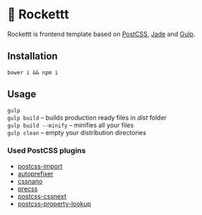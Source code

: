# 🚀 Rockettt

Rockettt is frontend template based on [PostCSS](https://github.com/postcss/postcss), [Jade](http://jade-lang.com) and [Gulp](http://gulpjs.com). 

## Installation

```
bower i && npm i
```

## Usage

`gulp`<br />
`gulp build` – builds production ready files in *dist* folder<br />
`gulp build --minify` – minifies all your files<br />
`gulp clean` – empty your distribution directories

### Used PostCSS plugins

- [postcss-import](https://github.com/postcss/postcss-import)
- [autoprefixer](https://github.com/postcss/autoprefixer)
- [cssnano](https://github.com/ben-eb/cssnano)
- [precss](https://github.com/jonathantneal/precss)
- [postcss-cssnext](https://github.com/cssnext/postcss-cssnext)
- [postcss-property-lookup](https://github.com/simonsmith/postcss-property-lookup)

